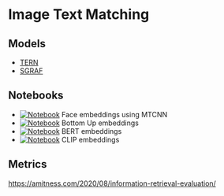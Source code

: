 ﻿# Image Text Matching

## Models
- [TERN](https://github.com/mesnico/TERN)
- [SGRAF](https://github.com/Paranioar/SGRAF)

## Notebooks
- [![Notebook](https://colab.research.google.com/assets/colab-badge.svg)](https://colab.research.google.com/drive/1n2yVITUdTzNXHvAdPgpbYjVgh8zXDEg6?usp=sharing) Face embeddings using MTCNN 
- [![Notebook](https://colab.research.google.com/assets/colab-badge.svg)](https://colab.research.google.com/drive/1z38DL7DxjXC-wH_AhC2NIipubgajOkni?usp=sharing) Bottom Up embeddings 
- [![Notebook](https://colab.research.google.com/assets/colab-badge.svg)](https://colab.research.google.com/drive/10dRDQkuZ3KZQ_4bwMbevZoiWzP_OVbVJ?usp=sharing) BERT embeddings 
- [![Notebook](https://colab.research.google.com/assets/colab-badge.svg)](https://colab.research.google.com/drive/13SXGbGa3OcfqLcQupItlHpF42PL17eCa?usp=sharing) CLIP embeddings

## Metrics
https://amitness.com/2020/08/information-retrieval-evaluation/
